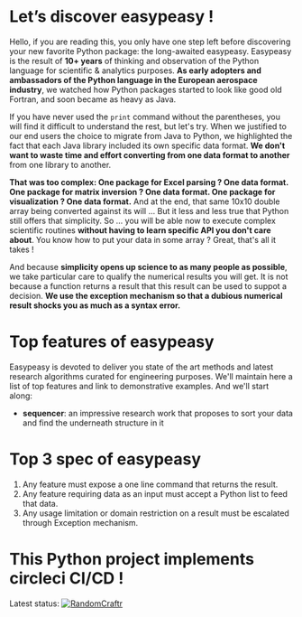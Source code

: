 # Let’s discover easypeasy !

Hello, if you are reading this, you only have one step left before discovering your new favorite Python package: the long-awaited easypeasy. Easypeasy is the result of **10+ years** of thinking and observation of the Python language for scientific & analytics purposes. **As early adopters and ambassadors of the Python language in the European aerospace industry**, we watched how Python packages started to look like good old Fortran, and soon became as heavy as Java.

If you have never used the `print` command without the parentheses, you will find it difficult to understand the rest, but let's try. When we justified to our end users the choice to migrate from Java to Python, we highlighted the fact that each Java library included its own specific data format. **We don't want to waste time and effort converting from one data format to another** from one library to another.

**That was too complex: One package for Excel parsing ? One data format. One package for matrix inversion ? One data format.  One package for visualization ? One data format.** And at the end, that same 10x10 double array being converted against its will ... But it less and less true that Python still offers that simplicity. So ... you will be able now to execute complex scientific routines **without having to learn specific API you don't care about**. You know how to put your data in some array ? Great, that's all it takes !

And because **simplicity opens up science to as many people as possible**, we take particular care to qualify the numerical results you will get. It is not because a function returns a result that this result can be used to suppot a decision. **We use the exception mechanism so that a dubious numerical result shocks you as much as a syntax error.**

# Top features of easypeasy
Easypeasy is devoted to deliver you state of the art methods and latest research algorithms curated for engineering purposes. We'll maintain here a list of top features and link to demonstrative examples. And we'll start along:
- **sequencer**: an impressive research work that proposes to sort your data and find the underneath structure in it

# Top 3 spec of easypeasy
1. Any feature must expose a one line command that returns the result.
2. Any feature requiring data as an input must accept a Python list to feed that data.
3. Any usage limitation or domain restriction on a result must be escalated through Exception mechanism.

# This Python project implements circleci CI/CD !
Latest status:  [![RandomCraftr](https://circleci.com/gh/RandomCraftr/easypeasy.svg?style=svg)](https://app.circleci.com/pipelines/github/RandomCraftr/easypeasy)